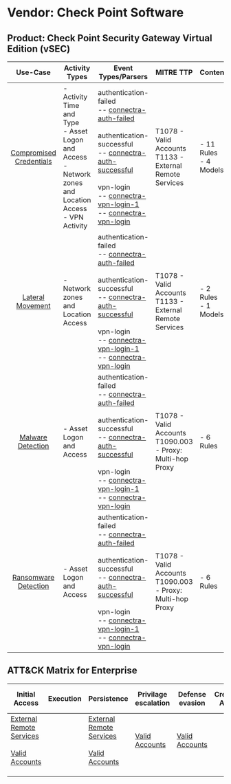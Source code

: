 Vendor: Check Point Software
============================
Product: Check Point Security Gateway Virtual Edition (vSEC)
------------------------------------------------------------
|                                 Use-Case                                  | Activity Types                                                                                                 | Event Types/Parsers                                                                                                                                                                                                                                                                                                                                                                                                        | MITRE TTP                                                        | Content                    |
|:-------------------------------------------------------------------------:| -------------------------------------------------------------------------------------------------------------- | -------------------------------------------------------------------------------------------------------------------------------------------------------------------------------------------------------------------------------------------------------------------------------------------------------------------------------------------------------------------------------------------------------------------------- | ---------------------------------------------------------------- | -------------------------- |
| [Compromised Credentials](../UseCases/usecase_compromised_credentials.md) | - Activity Time  and Type<br>- Asset Logon and Access<br>- Network zones and Location Access<br>- VPN Activity |  authentication-failed<br> -- [connectra-auth-failed](../Parsers/parserContent_connectra-auth-failed.md)<br><br> authentication-successful<br> -- [connectra-auth-successful](../Parsers/parserContent_connectra-auth-successful.md)<br><br> vpn-login<br> -- [connectra-vpn-login-1](../Parsers/parserContent_connectra-vpn-login-1.md)<br> -- [connectra-vpn-login](../Parsers/parserContent_connectra-vpn-login.md)<br> | T1078 - Valid Accounts<br>T1133 - External Remote Services<br>   |  - 11 Rules<br> - 4 Models |
|        [Lateral Movement](../UseCases/usecase_lateral_movement.md)        | - Network zones and Location Access                                                                            |  authentication-failed<br> -- [connectra-auth-failed](../Parsers/parserContent_connectra-auth-failed.md)<br><br> authentication-successful<br> -- [connectra-auth-successful](../Parsers/parserContent_connectra-auth-successful.md)<br><br> vpn-login<br> -- [connectra-vpn-login-1](../Parsers/parserContent_connectra-vpn-login-1.md)<br> -- [connectra-vpn-login](../Parsers/parserContent_connectra-vpn-login.md)<br> | T1078 - Valid Accounts<br>T1133 - External Remote Services<br>   |  - 2 Rules<br> - 1 Models  |
|       [Malware Detection](../UseCases/usecase_malware_detection.md)       | - Asset Logon and Access                                                                                       |  authentication-failed<br> -- [connectra-auth-failed](../Parsers/parserContent_connectra-auth-failed.md)<br><br> authentication-successful<br> -- [connectra-auth-successful](../Parsers/parserContent_connectra-auth-successful.md)<br><br> vpn-login<br> -- [connectra-vpn-login-1](../Parsers/parserContent_connectra-vpn-login-1.md)<br> -- [connectra-vpn-login](../Parsers/parserContent_connectra-vpn-login.md)<br> | T1078 - Valid Accounts<br>T1090.003 - Proxy: Multi-hop Proxy<br> |  - 6 Rules<br>             |
|    [Ransomware Detection](../UseCases/usecase_ransomware_detection.md)    | - Asset Logon and Access                                                                                       |  authentication-failed<br> -- [connectra-auth-failed](../Parsers/parserContent_connectra-auth-failed.md)<br><br> authentication-successful<br> -- [connectra-auth-successful](../Parsers/parserContent_connectra-auth-successful.md)<br><br> vpn-login<br> -- [connectra-vpn-login-1](../Parsers/parserContent_connectra-vpn-login-1.md)<br> -- [connectra-vpn-login](../Parsers/parserContent_connectra-vpn-login.md)<br> | T1078 - Valid Accounts<br>T1090.003 - Proxy: Multi-hop Proxy<br> |  - 6 Rules<br>             |

ATT&CK Matrix for Enterprise
----------------------------
| Initial Access                                                                                                                                   | Execution | Persistence                                                                                                                                      | Privilage escalation                                                | Defense evasion                                                     | Credential Access | Discovery | Lateral Movement | Collection | Command and Control                                                                                                                       | Exfiltration | Impact |
| ------------------------------------------------------------------------------------------------------------------------------------------------ | --------- | ------------------------------------------------------------------------------------------------------------------------------------------------ | ------------------------------------------------------------------- | ------------------------------------------------------------------- | ----------------- | --------- | ---------------- | ---------- | ----------------------------------------------------------------------------------------------------------------------------------------- | ------------ | ------ |
| [External Remote Services](https://attack.mitre.org/techniques/T1133)<br><br>[Valid Accounts](https://attack.mitre.org/techniques/T1078)<br><br> |           | [External Remote Services](https://attack.mitre.org/techniques/T1133)<br><br>[Valid Accounts](https://attack.mitre.org/techniques/T1078)<br><br> | [Valid Accounts](https://attack.mitre.org/techniques/T1078)<br><br> | [Valid Accounts](https://attack.mitre.org/techniques/T1078)<br><br> |                   |           |                  |            | [Proxy: Multi-hop Proxy](https://attack.mitre.org/techniques/T1090/003)<br><br>[Proxy](https://attack.mitre.org/techniques/T1090)<br><br> |              |        |